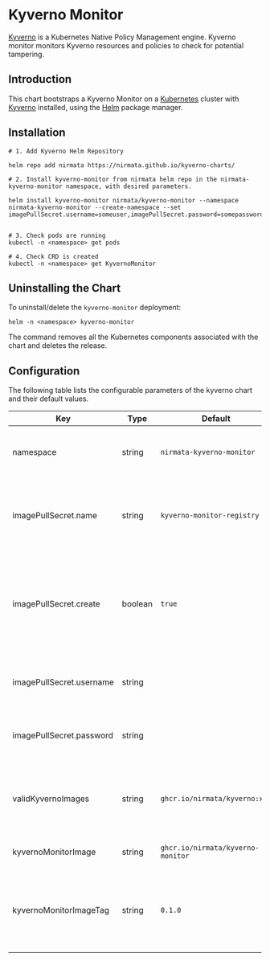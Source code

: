 # Kyverno Monitor

[Kyverno](https://kyverno.io) is a Kubernetes Native Policy Management engine. Kyverno monitor monitors Kyverno resources and policies to check for potential tampering. 

## Introduction

This chart bootstraps a Kyverno Monitor on a [Kubernetes](http://kubernetes.io) cluster with [Kyverno](https://kyverno.io) installed, using the [Helm](https://helm.sh) package manager.

## Installation

```
# 1. Add Kyverno Helm Repository

helm repo add nirmata https://nirmata.github.io/kyverno-charts/

# 2. Install kyverno-monitor from nirmata helm repo in the nirmata-kyverno-monitor namespace, with desired parameters.

helm install kyverno-monitor nirmata/kyverno-monitor --namespace nirmata-kyverno-monitor --create-namespace --set imagePullSecret.username=someuser,imagePullSecret.password=somepassword


# 3. Check pods are running
kubectl -n <namespace> get pods 

# 4. Check CRD is created
kubectl -n <namespace> get KyvernoMonitor
```

## Uninstalling the Chart

To uninstall/delete the `kyverno-monitor` deployment:

```console
helm -n <namespace> kyverno-monitor
```

The command removes all the Kubernetes components associated with the chart and deletes the release.

## Configuration

The following table lists the configurable parameters of the kyverno chart and their default values.

| Key | Type | Default | Description |
|-----|------|---------|-------------|
| namespace | string | `nirmata-kyverno-monitor` | Namespace to install kyverno-monitor resources |
| imagePullSecret.name | string | `kyverno-monitor-registry` | Imagepull secret name that will store private image registry info |
| imagePullSecret.create | boolean | `true` | Whether to create the image pullsecret. Need to specify the secret name, username, password |
| imagePullSecret.username | string |  | Private registry username if secret is to be created |
| imagePullSecret.password | string |  | Private registry password if secret is to be created |
| validKyvernoImages | string | `ghcr.io/nirmata/kyverno:xxx` | Valid images separated by pipe symbol, xxx for any version |
| kyvernoMonitorImage | string | `ghcr.io/nirmata/kyverno-monitor` | Kyverno monitor image |
| kyvernoMonitorImageTag | string | `0.1.0` | Kyverno monitor image. If empty, appVersion in Chart.yaml is used |
